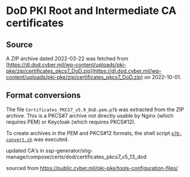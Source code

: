 # DoD PKI Root and Intermediate CA certificates

## Source

A ZIP archive dated 2022-03-22 was fetched from [https://dl.dod.cyber.mil/wp-content/uploads/pki-pke/zip/certificates_pkcs7_DoD.zip](https://dl.dod.cyber.mil/wp-content/uploads/pki-pke/zip/certificates_pkcs7_DoD.zip) on 2022-10-01.

## Format conversions

The file `Certificates_PKCS7_v5.9_DoD.pem.p7b` was extracted from the ZIP archive. This is a PKCS#7 archive not directly usable by Nginx (which requires PEM) or Keycloak (which requires PKCS#12).

To create archives in the PEM and PKCS#12 formats, the shell script [`p7b-convert.sh`](p7b-convert.sh) was executed.

updated CA's in ssp-generator/stig-manage/compose/certs/dod/certificates_pkcs7_v5_13_dod

sourced from https://public.cyber.mil/pki-pke/tools-configuration-files/
